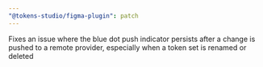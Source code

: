 ```yaml
---
"@tokens-studio/figma-plugin": patch
---
```


Fixes an issue where the blue dot push indicator persists after a change is pushed to a remote provider, especially when a token set is renamed or deleted
